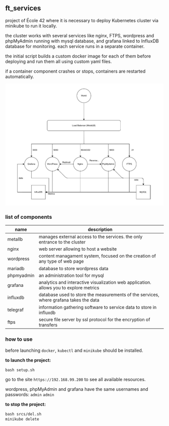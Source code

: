 ## ft_services

project of École 42 where it is necessary to deploy
Kubernetes cluster via minikube to run it locally.

the cluster works with several services like nginx, FTPS, wordpress and phpMyAdmin running with mysql database, and grafana linked to InfluxDB database for monitoring. each service runs in a separate container.

the initial script builds a custom docker image for each of them before deploying and run them all using custom yaml files.

if a container component crashes or stops, containers are restarted automatically.

![](services.png)

### list of components
| name | description |
| ------------ | ------------ |
| metallb | manages external access to the services. the only entrance to the cluster |
| nginx | web server allowing to host a website |
| wordpress | content managament system, focused on the creation of any type of web page |
| mariadb | database to store wordpress data |
| phpmyadmin | an administration tool for mysql |
| grafana | analytics and interactive visualization web application. allows you to explore metrics |
| influxdb | database used to store the measurements of the services, where grafana takes the data |
| telegraf | information gathering software to service data to store in influxdb |
| ftps | secure file server by ssl protocol for the encryption of transfers |

### how to use
before launching `docker`, `kubectl` and `minikube` should be installed.

**to launch the project:**
```
bash setup.sh
```
go to the site `https://192.168.99.200` to see all available resources.

wordpress, phpMyAdmin and grafana have the same usernames and passwords: `admin` `admin`

**to stop the project:**
```
bash srcs/del.sh
minikube delete
```
